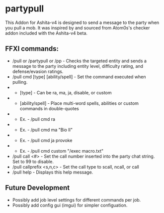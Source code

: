 # partypull
This Addon for Ashita-v4 is designed to send a message to the party when you pull a mob.  It was inspired by and sourced from Atom0s's checker addon included with the Ashita-v4 beta.

## FFXI commands:
* /pull or /partypull or /pp - Checks the targeted entity and sends a message to the party including entity level, difficulty rating, and defense/evasion ratings.
* /pull cmd [type] [ability/spell] - Set the command executed when pulling.
* * [type] - Can be ra, ma, ja, disable, or custom
* * [ability/spell] - Place multi-word spells, abilities or custom commands in double-quotes
* * Ex. - /pull cmd ra
* * Ex. - /pull cmd ma "Bio II"
* * Ex. - /pull cmd ja provoke
* * Ex. - /pull cmd custom "/exec macro.txt"
* /pull call \<#\> - Set the call number inserted into the party chat string. Set to 99 to disable.
* /pull callprefix \<s,n,c\> - Set the call type to scall, ncall, or call
* /pull help - Displays this help message.

## Future Development
* Possibly add job level settings for different commands per job.
* Possibly add config gui (imgui) for simpler configuation.
